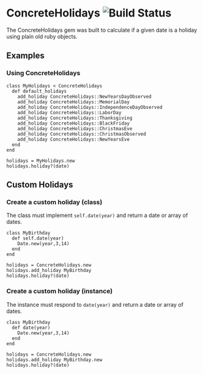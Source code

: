 # ConcreteHolidays ![Build Status](https://travis-ci.org/tablexi/concrete-holidays.svg)

The ConcreteHolidays gem was built to calculate if a given date is a holiday using plain old ruby objects.

## Examples

### Using ConcreteHolidays

    class MyHolidays < ConcreteHolidays
      def default_holidays
        add_holiday ConcreteHolidays::NewYearsDayObserved
        add_holiday ConcreteHolidays::MemorialDay
        add_holiday ConcreteHolidays::IndependenceDayObserved
        add_holiday ConcreteHolidays::LaborDay
        add_holiday ConcreteHolidays::Thanksgiving
        add_holiday ConcreteHolidays::BlackFriday
        add_holiday ConcreteHolidays::ChristmasEve
        add_holiday ConcreteHolidays::ChristmasObserved
        add_holiday ConcreteHolidays::NewYearsEve
      end
    end

    holidays = MyHolidays.new
    holidays.holiday?(date)

## Custom Holidays

### Create a custom holiday (class)

The class must implement `self.date(year)` and return a date or array of dates.

    class MyBirthday
      def self.date(year)
        Date.new(year,3,14)
      end
    end

    holidays = ConcreteHolidays.new
    holidays.add_holiday MyBirthday
    holidays.holiday?(date)

### Create a custom holiday (instance)

The instance must respond to `date(year)` and return a date or array of dates.

    class MyBirthday
      def date(year)
        Date.new(year,3,14)
      end
    end

    holidays = ConcreteHolidays.new
    holidays.add_holiday MyBirthday.new
    holidays.holiday?(date)
